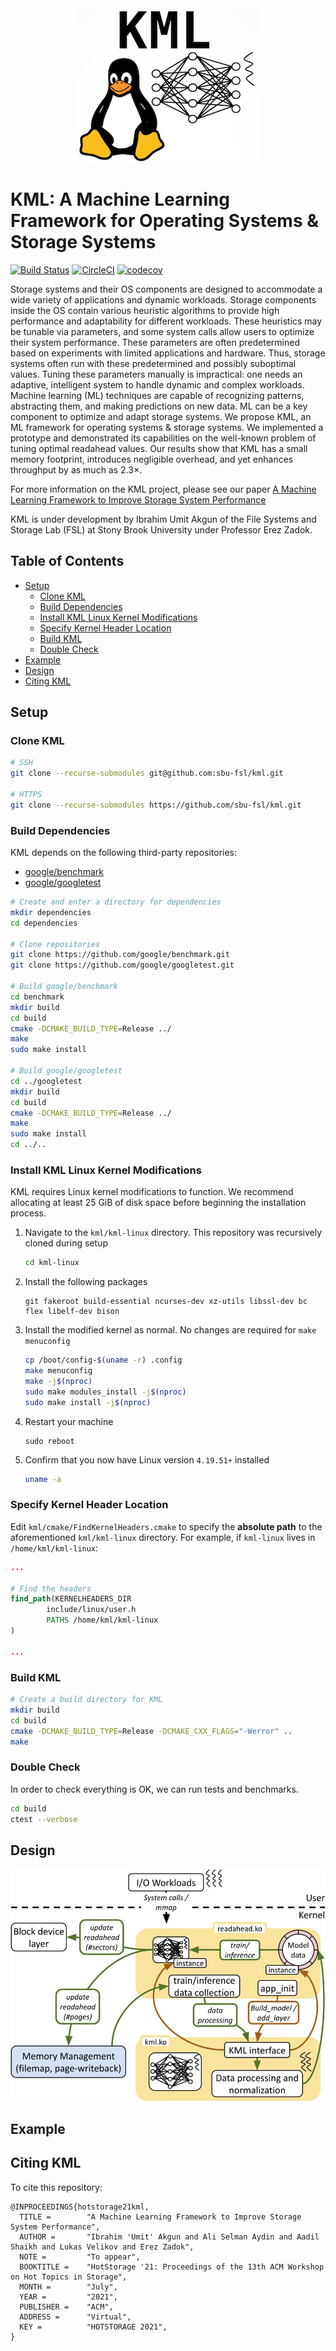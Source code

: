 <div align="center">
<img src="docs/images/Logo.png" alt="logo"></img>
</div>

# KML: A Machine Learning Framework for Operating Systems & Storage Systems

[![Build Status](https://app.travis-ci.com/sbu-fsl/kernel-ml.svg?token=ALVmj9qYKSFZ9q3q9Fus&branch=main)](https://app.travis-ci.com/sbu-fsl/kernel-ml)
[![CircleCI](https://circleci.com/gh/sbu-fsl/kernel-ml/tree/main.svg?style=svg)](https://circleci.com/gh/sbu-fsl/kernel-ml/tree/main)
[![codecov](https://codecov.io/gh/sbu-fsl/kernel-ml/branch/main/graph/badge.svg?token=NTTV1TCRN9)](https://codecov.io/gh/sbu-fsl/kernel-ml)

Storage systems and their OS components are designed to accommodate a wide variety of applications and dynamic workloads. Storage components inside the OS contain various heuristic algorithms to provide high performance and adaptability for different workloads. These heuristics may be tunable via parameters, and some system calls allow users to optimize their system performance. These parameters are often predetermined based on experiments with limited applications and hardware. Thus, storage systems often run with these predetermined and possibly suboptimal values. Tuning these parameters manually is impractical: one needs an adaptive, intelligent system to handle dynamic and complex workloads. Machine learning (ML) techniques are capable of recognizing patterns, abstracting them, and making predictions on new data. ML can be a key component to optimize and adapt storage systems. We propose KML, an ML framework for operating systems & storage systems. We implemented a prototype and demonstrated its capabilities on the well-known problem of tuning optimal readahead values. Our results show that KML has a small memory footprint, introduces negligible overhead, and yet enhances throughput by as much as 2.3×.

For more information on the KML project, please see our paper [A Machine Learning Framework to Improve Storage System Performance](https://dl.acm.org/doi/10.1145/3465332.3470875)

KML is under development by Ibrahim Umit Akgun of the File Systems and Storage Lab (FSL) at Stony Brook University under Professor Erez Zadok.

## Table of Contents

- [Setup](#Setup)
  - [Clone KML](#Clone-KML)
  - [Build Dependencies](#Build-Dependencies)
  - [Install KML Linux Kernel Modifications](#Install-KML-Linux-Kernel-Modifications)
  - [Specify Kernel Header Location](#Specify-Kernel-Header-Location)
  - [Build KML](#Build-KML)
  - [Double Check](#Double-Check)
- [Example](#Example)
- [Design](#Design)
- [Citing KML](#Citing-KML)

## Setup

### Clone KML

```bash
# SSH
git clone --recurse-submodules git@github.com:sbu-fsl/kml.git

# HTTPS
git clone --recurse-submodules https://github.com/sbu-fsl/kml.git
````

### Build Dependencies

KML depends on the following third-party repositories:

- [google/benchmark](https://github.com/google/benchmark)
- [google/googletest](https://github.com/google/googletest)

```bash
# Create and enter a directory for dependencies
mkdir dependencies
cd dependencies

# Clone repositories
git clone https://github.com/google/benchmark.git
git clone https://github.com/google/googletest.git

# Build google/benchmark
cd benchmark
mkdir build
cd build
cmake -DCMAKE_BUILD_TYPE=Release ../
make
sudo make install

# Build google/googletest
cd ../googletest
mkdir build
cd build
cmake -DCMAKE_BUILD_TYPE=Release ../
make
sudo make install
cd ../..
```

### Install KML Linux Kernel Modifications

KML requires Linux kernel modifications to function. We recommend allocating at least 25 GiB of disk space before beginning the installation process.

1. Navigate to the `kml/kml-linux` directory. This repository was recursively cloned during setup
    ```bash
    cd kml-linux
    ```
1. Install the following packages
    ```
    git fakeroot build-essential ncurses-dev xz-utils libssl-dev bc flex libelf-dev bison
    ```
1. Install the modified kernel as normal. No changes are required for `make menuconfig`
    ```bash
    cp /boot/config-$(uname -r) .config
    make menuconfig
    make -j$(nproc)
    sudo make modules_install -j$(nproc)
    sudo make install -j$(nproc)
    ```
1. Restart your machine
    ```
    sudo reboot
    ```
1. Confirm that you now have Linux version `4.19.51+` installed
    ```bash
    uname -a
    ```
    
### Specify Kernel Header Location

Edit `kml/cmake/FindKernelHeaders.cmake` to specify the **absolute path** to the aforementioned `kml/kml-linux` directory. For example, if `kml-linux` lives in `/home/kml/kml-linux`:

```cmake
...

# Find the headers
find_path(KERNELHEADERS_DIR
        include/linux/user.h
        PATHS /home/kml/kml-linux
)

...
```

### Build KML

```bash
# Create a build directory for KML
mkdir build
cd build 
cmake -DCMAKE_BUILD_TYPE=Release -DCMAKE_CXX_FLAGS="-Werror" ..
make
```

### Double Check

In order to check everything is OK, we can run tests and benchmarks.
```bash
cd build
ctest --verbose
```

## Design
![kernel-design](docs/images/arch-online-kernel.jpg) 

## Example

## Citing KML

To cite this repository:

```
@INPROCEEDINGS{hotstorage21kml,
  TITLE =        "A Machine Learning Framework to Improve Storage System Performance",
  AUTHOR =       "Ibrahim 'Umit' Akgun and Ali Selman Aydin and Aadil Shaikh and Lukas Velikov and Erez Zadok",
  NOTE =         "To appear",
  BOOKTITLE =    "HotStorage '21: Proceedings of the 13th ACM Workshop on Hot Topics in Storage",
  MONTH =        "July",
  YEAR =         "2021",
  PUBLISHER =    "ACM",
  ADDRESS =      "Virtual",
  KEY =          "HOTSTORAGE 2021",
}
```
